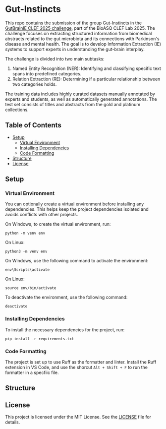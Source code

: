 # Gut-Instincts
This repo contains the submission of the group Gut-Instincts in the [GutBrainIE CLEF 2025 challenge](https://hereditary.dei.unipd.it/challenges/gutbrainie/2025/), part of the BioASQ CLEF Lab 2025. The challenge focuses on extracting structured information from biomedical abstracts related to the gut microbiota and its connections with Parkinson's disease and mental health. The goal is to develop Information Extraction (IE) systems to support experts in understanding the gut-brain interplay.

The challenge is divided into two main subtasks:
1. Named Entity Recognition (NER): Identifying and classifying specific text spans into predefined categories.
2. Relation Extraction (RE): Determining if a particular relationship between two categories holds.

The training data includes highly curated datasets manually annotated by experts and students, as well as automatically generated annotations. The test set consists of titles and abstracts from the gold and platinum collections.

## Table of Contents
- [Setup](#setup)
  - [Virtual Environment](#virtual-environment)
  - [Installing Dependencies](#installing-dependencies)
  - [Code Formatting](#code-formatting)
- [Structure](#structure)
- [License](#license)

## Setup
### Virtual Environment
You can optionally create a virtual environment before installing any dependencies. This helps keep the project dependencies isolated and avoids conflicts with other projects.

On Windows, to create the virtual environment, run:
```
python -m venv env
```
On Linux:
```
python3 -m venv env
```
On Windows, use the following command to activate the environment:
```
env\Scripts\activate
```
On Linux:
```
source env/bin/activate
```
To deactivate the environment, use the following command:
```
deactivate
```
### Installing Dependencies
To install the necessary dependencies for the project, run:
```
pip install -r requirements.txt
```
### Code Formatting
The project is set up to use Ruff as the formatter and linter. Install the Ruff extension in VS Code, and use the shorcut `Alt + Shift + F` to run the formatter in a specfiic file.

## Structure

## License
This project is licensed under the MIT License. See the [LICENSE](LICENSE) file for details.
